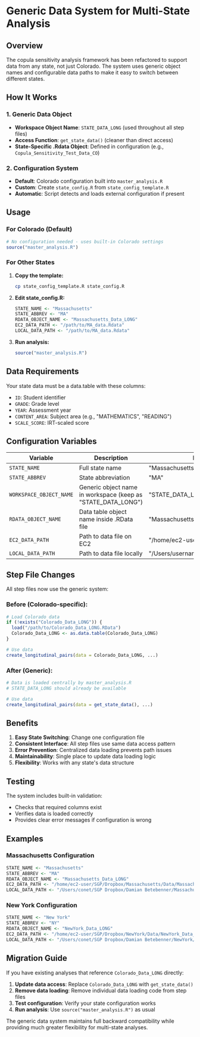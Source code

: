 # Generic Data System for Multi-State Analysis

## Overview

The copula sensitivity analysis framework has been refactored to support data from any state, not just Colorado. The system uses generic object names and configurable data paths to make it easy to switch between different states.

## How It Works

### 1. Generic Data Object
- **Workspace Object Name**: `STATE_DATA_LONG` (used throughout all step files)
- **Access Function**: `get_state_data()` (cleaner than direct access)
- **State-Specific .Rdata Object**: Defined in configuration (e.g., `Copula_Sensitivity_Test_Data_CO`)

### 2. Configuration System
- **Default**: Colorado configuration built into `master_analysis.R`
- **Custom**: Create `state_config.R` from `state_config_template.R`
- **Automatic**: Script detects and loads external configuration if present

## Usage

### For Colorado (Default)
```r
# No configuration needed - uses built-in Colorado settings
source("master_analysis.R")
```

### For Other States
1. **Copy the template:**
   ```bash
   cp state_config_template.R state_config.R
   ```

2. **Edit state_config.R:**
   ```r
   STATE_NAME <- "Massachusetts"
   STATE_ABBREV <- "MA"
   RDATA_OBJECT_NAME <- "Massachusetts_Data_LONG"
   EC2_DATA_PATH <- "/path/to/MA_data.Rdata"
   LOCAL_DATA_PATH <- "/path/to/MA_data.Rdata"
   ```

3. **Run analysis:**
   ```r
   source("master_analysis.R")
   ```

## Data Requirements

Your state data must be a data.table with these columns:
- `ID`: Student identifier
- `GRADE`: Grade level
- `YEAR`: Assessment year
- `CONTENT_AREA`: Subject area (e.g., "MATHEMATICS", "READING")
- `SCALE_SCORE`: IRT-scaled score

## Configuration Variables

| Variable | Description | Example |
|----------|-------------|---------|
| `STATE_NAME` | Full state name | "Massachusetts" |
| `STATE_ABBREV` | State abbreviation | "MA" |
| `WORKSPACE_OBJECT_NAME` | Generic object name in workspace (keep as "STATE_DATA_LONG") | "STATE_DATA_LONG" |
| `RDATA_OBJECT_NAME` | Data table object name inside .RData file | "Massachusetts_Data_LONG" |
| `EC2_DATA_PATH` | Path to data file on EC2 | "/home/ec2-user/data/MA_data.Rdata" |
| `LOCAL_DATA_PATH` | Path to data file locally | "/Users/username/data/MA_data.Rdata" |

## Step File Changes

All step files now use the generic system:

### Before (Colorado-specific):
```r
# Load Colorado data
if (!exists("Colorado_Data_LONG")) {
  load("/path/to/Colorado_Data_LONG.RData")
  Colorado_Data_LONG <- as.data.table(Colorado_Data_LONG)
}

# Use data
create_longitudinal_pairs(data = Colorado_Data_LONG, ...)
```

### After (Generic):
```r
# Data is loaded centrally by master_analysis.R
# STATE_DATA_LONG should already be available

# Use data
create_longitudinal_pairs(data = get_state_data(), ...)
```

## Benefits

1. **Easy State Switching**: Change one configuration file
2. **Consistent Interface**: All step files use same data access pattern
3. **Error Prevention**: Centralized data loading prevents path issues
4. **Maintainability**: Single place to update data loading logic
5. **Flexibility**: Works with any state's data structure

## Testing

The system includes built-in validation:
- Checks that required columns exist
- Verifies data is loaded correctly
- Provides clear error messages if configuration is wrong

## Examples

### Massachusetts Configuration
```r
STATE_NAME <- "Massachusetts"
STATE_ABBREV <- "MA"
RDATA_OBJECT_NAME <- "Massachusetts_Data_LONG"
EC2_DATA_PATH <- "/home/ec2-user/SGP/Dropbox/Massachusetts/Data/Massachusetts_Data_LONG.Rdata"
LOCAL_DATA_PATH <- "/Users/conet/SGP Dropbox/Damian Betebenner/Massachusetts/Data/Massachusetts_Data_LONG.Rdata"
```

### New York Configuration
```r
STATE_NAME <- "New York"
STATE_ABBREV <- "NY"
RDATA_OBJECT_NAME <- "NewYork_Data_LONG"
EC2_DATA_PATH <- "/home/ec2-user/SGP/Dropbox/NewYork/Data/NewYork_Data_LONG.Rdata"
LOCAL_DATA_PATH <- "/Users/conet/SGP Dropbox/Damian Betebenner/NewYork/Data/NewYork_Data_LONG.Rdata"
```

## Migration Guide

If you have existing analyses that reference `Colorado_Data_LONG` directly:

1. **Update data access**: Replace `Colorado_Data_LONG` with `get_state_data()`
2. **Remove data loading**: Remove individual data loading code from step files
3. **Test configuration**: Verify your state configuration works
4. **Run analysis**: Use `source("master_analysis.R")` as usual

The generic data system maintains full backward compatibility while providing much greater flexibility for multi-state analyses.